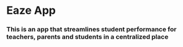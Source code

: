 # Eaze App
### This is an app that streamlines student performance for teachers, parents and students in a centralized place 